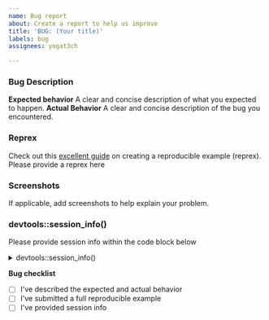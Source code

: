 ```yaml
---
name: Bug report
about: Create a report to help us improve
title: 'BUG: (Your title)'
labels: bug
assignees: yogat3ch

---
```


### Bug Description
**Expected behavior**
A clear and concise description of what you expected to happen.
**Actual Behavior**
A clear and concise description of the bug you encountered.

### Reprex
Check out this [excellent guide](https://reprex.tidyverse.org/articles/reprex-dos-and-donts.html) on creating a reproducible example (reprex). 
Please provide a reprex here

### Screenshots
If applicable, add screenshots to help explain your problem.

### devtools::session_info()
Please provide session info within the code block below
<details>
<summary>devtools::session_info()</summary>

```
```

</details>

**Bug checklist**
 - [ ] I've described the expected and actual behavior
 - [ ] I've submitted a full reproducible example
 - [ ] I've provided session info

